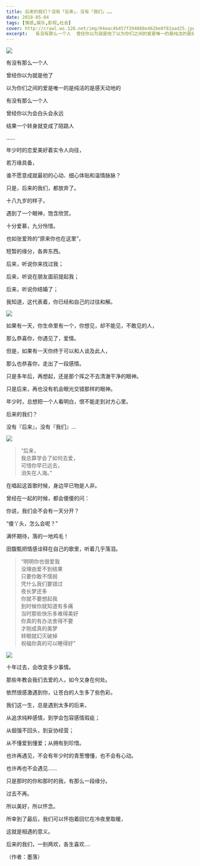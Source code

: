 ```yaml
---
title: 后来的我们？没有「后来」，没有「我们」……
date: 2018-05-04
tags: [情感,娱乐,影视,社会]
cover: http://crawl.ws.126.net/img/04eac4b457f394868e462be0f82aad25.jpg
excerpt:   有没有那么一个人  曾经你以为就是他了以为你们之间的爱是唯一的是纯洁的是感天动地的
---
```

![](http://crawl.ws.126.net/img/04eac4b457f394868e462be0f82aad25.jpg)  

有没有那么一个人  

曾经你以为就是他了

以为你们之间的爱是唯一的是纯洁的是感天动地的

有没有那么一个人

曾经你以为会白头会永远

结果一个转身就变成了陌路人

......

年少时的恋爱美好着实令人向往，

若万缘具备，

谁不愿意成就最初的心动、细心体贴和温情脉脉？

只是，后来的我们，都放弃了。

十八九岁的样子，

遇到了一个眼神，饱含欣赏。

十分爱慕，九分怜惜。

也如张爱玲的“原来你也在这里”，

短暂的缘分，各奔东西。

后来，听说你来找过我；

后来，听说在朋友面前提起我；

后来，听说你结婚了；

我知道，这代表着，你已经和自己的过往和解。

![](http://crawl.ws.126.net/img/a91a456d3a2ed918b00fdef2cb30bd8e.jpg)  

如果有一天，你生命里有一个，你想见，却不能见，不敢见的人，  

那么恭喜你，你遇见了，爱情。

但是，如果有一天你终于可以和人谈及此人，

那么也恭喜你，走出了一段感情。

只是多年后，再想起，还是那个挥之不去清澈干净的眼神。

只是后来，再也没有机会眼光交错那样的眼神。

年少时，总想把一个人看明白，恨不能走到对方心里。

后来的我们？

没有『后来』，没有『我们』...

![](http://crawl.ws.126.net/img/d91f16a9465c35164c150279f4dc7e20.jpg)  

> “后来，  
> 我总算学会了如何去爱，  
> 可惜你早已远去，  
> 消失在人海。”  
>

在唱起这首歌时候，身边早已物是人非。

曾经在一起的时候，都会傻傻的问：

你说，我们会不会有一天分开？

“傻丫头，怎么会呢？”

满怀期待，落的一地鸡毛！

田馥甄把情感诠释在自己的歌里，听着几乎落泪。

> “明明你也很爱我  
> 没理由爱不到结果  
> 只要你敢不懦弱  
> 凭什么我们要错过  
> 夜长梦还多  
> 你就不要想起我  
> 到时候你就知道有多痛  
> 当时那些快乐多难得美好  
> 你真的有办法舍得不要  
> 才刚成真的美梦  
> 转眼就幻灭破掉  
> 祝福你真的可以睡得好”  
>

![](http://crawl.ws.126.net/img/6fdc772dc4cff66fccd3ebda39b076eb.jpg)  

十年过去，会改变多少事情。  

那些年教会我们去爱的人，如今又身在何处。

依然很感激遇到你，让苍白的人生多了些色彩。

我们这一生，总是遇到太多的后来，

从追求纯粹感情，到学会包容感情瑕疵；

从倔强不回头，到妥协经营；

从不懂爱到懂爱；从拥有到珍惜。

也许再遇见，不会有年少时的青葱懵懂，也不会有心动。

也许再也不会遇见......

只是那时的你和那时的我，有那么一段缘分。

过去不再。

所以美好，所以怀念。

所幸到了最后，我们可以怀抱着回忆在冷夜里取暖，

这就是相遇的意义。

后来的我们，一别两欢，各生喜欢....

（作者：墨落）

